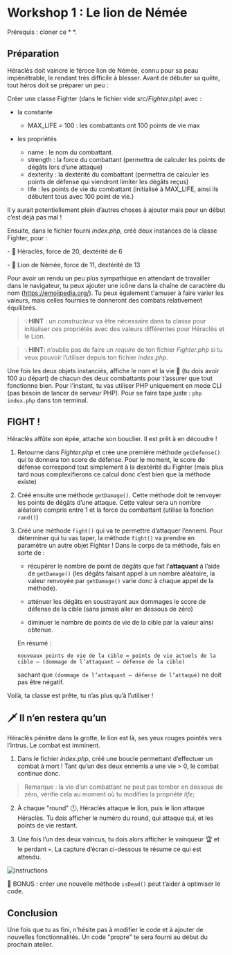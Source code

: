 # Workshop 1 : Le lion de Némée

Prérequis : cloner ce * *.

## Préparation

Héraclès doit vaincre le féroce lion de Némée, connu pour sa peau impénétrable, le rendant très difficile à blesser. Avant de débuter sa quête, tout héros doit se préparer un peu :

Créer une classe Fighter (dans le fichier vide *src/Fighter.php*) avec :

- la constante
    - MAX_LIFE = 100 : les combattants ont 100 points de vie max

- les propriétés
    - name : le nom du combattant.
    - strength : la force du combattant (permettra de calculer les points de dégâts lors d’une attaque)
    - dexterity : la dextérité du combattant (permettra de calculer les points de défense qui viendront limiter les dégâts reçus)
    - life : les points de vie du combattant (initialisé à MAX_LIFE, ainsi ils débutent tous avec 100 point de vie.)

Il y aurait potentiellement plein d’autres choses à ajouter mais pour un début c’est déjà pas mal !

Ensuite, dans le fichier fourni *index.php*, créé deux instances de la classe Fighter, pour :

- 🧔 Héraclès, force de 20, dextérité de 6

- 🦁 Lion de Némée, force de 11, dextérité de 13

Pour avoir un rendu un peu plus sympathique en attendant de travailler dans le navigateur, tu peux ajouter une icône dans la chaîne de caractère du nom (https://emojipedia.org/).
Tu peux également t'amuser à faire varier les valeurs, mais celles fournies te donneront des combats relativement équilibrés.

> 💡**HINT** : un *constructeur* va être nécessaire dans ta classe pour initialiser ces propriétés avec des valeurs différentes pour Héraclès et le Lion.

> 💡**HINT**: n’oublie pas de faire un *require* de ton fichier *Fighter.php* si tu veux pouvoir l’utiliser depuis ton fichier *index.php*.

Une fois les deux objets instanciés, affiche le nom et la vie 💙 (tu dois avoir 100 au départ) de chacun des deux combattants pour t’assurer que tout fonctionne bien. Pour l'instant, tu vas utiliser PHP uniquement en mode CLI (pas besoin de lancer de serveur PHP).
Pour se faire tape juste : `php index.php` dans ton terminal.


## FIGHT !

Héraclès affûte son épée, attache son bouclier. Il est prêt à en découdre !

1. Retourne dans *Fighter.php* et crée une première méthode `getDefense()` qui te donnera ton score de défense.
Pour le moment, le score de défense correspond tout simplement à la dextérité du Fighter (mais plus tard nous complexifierons ce calcul donc c’est bien que la méthode existe)
2. Créé ensuite une méthode `getDamage()`. Cette méthode doit te renvoyer les points de dégâts d’une attaque. Cette valeur sera un nombre aléatoire compris entre 1 et la force du combattant (utilise la fonction `rand()`)







3. Créé une méthode `fight()` qui va te permettre d’attaquer l’ennemi. Pour déterminer qui tu vas taper, la méthode `fight()` va prendre en paramètre un autre objet Fighter ! Dans le corps de ta méthode, fais en sorte de :

    - récupérer le nombre de point de dégâts que fait l'**attaquant** à l’aide de `getDamage()` (les dégâts faisant appel à un nombre aléatoire, la valeur renvoyée par `getDamage()` varie donc à chaque appel de la méthode).

    - atténuer les dégâts en soustrayant aux dommages le score de défense de la cible (sans jamais aller en dessous de zéro)

    - diminuer le nombre de points de vie de la cible par la valeur ainsi obtenue.

    En résumé :
    ```
    nouveaux points de vie de la cible = points de vie actuels de la cible – (dommage de l’attaquant – défense de la cible)
    ```
    sachant que `(dommage de l’attaquant – défense de l’attaqué)` ne doit pas être négatif.

Voilà, ta classe est prête, tu n’as plus qu’à l’utiliser !

## 🗡️ Il n’en restera qu’un

Héraclès pénètre dans la grotte, le lion est là, ses yeux rouges pointés vers l’intrus. Le combat est imminent.

1. Dans le fichier *index.php*, créé une boucle permettant d’effectuer un combat à mort ! Tant qu’un des deux ennemis a une vie > 0, le combat continue donc.
> Remarque : la vie d’un combattant ne peut pas tomber en dessous de zéro, vérifie cela au moment où tu modifies la propriété *life*;

2. À chaque "round" 🕛, Héraclès attaque le lion, puis le lion attaque Héraclès. Tu dois afficher le numéro du round, qui attaque qui, et les points de vie restant. 

3. Une fois l’un des deux vaincus, tu dois alors afficher le vainqueur 🏆 et le perdant 💀. La capture d’écran ci-dessous te résume ce qui est attendu.

![instructions](instructions.png)

🎁 BONUS : créer une nouvelle méthode `isDead()` peut t’aider à optimiser le code.

## Conclusion

Une fois que tu as fini, n’hésite pas à modifier le code et à ajouter de nouvelles fonctionnalités.
Un code "propre" te sera fourni au début du prochain atelier.
